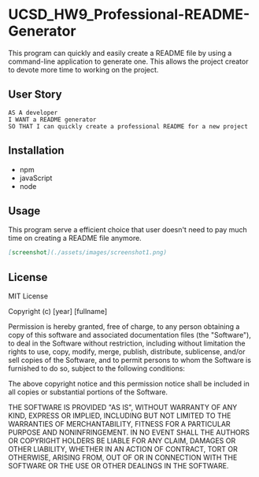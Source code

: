 # UCSD_HW9_Professional-README-Generator
This program can quickly and easily create a README file by using a command-line application to generate one. This allows the project creator to devote more time to working on the project.

## User Story

```
AS A developer
I WANT a README generator
SO THAT I can quickly create a professional README for a new project
```

## Installation

* npm
* javaScript
* node

## Usage

This program serve a efficient choice that user doesn't need to pay much time on creating a README file anymore.

```md
[screenshot](./assets/images/screenshot1.png)
```

## License

MIT License

Copyright (c) [year] [fullname]

Permission is hereby granted, free of charge, to any person obtaining a copy
of this software and associated documentation files (the "Software"), to deal
in the Software without restriction, including without limitation the rights
to use, copy, modify, merge, publish, distribute, sublicense, and/or sell
copies of the Software, and to permit persons to whom the Software is
furnished to do so, subject to the following conditions:

The above copyright notice and this permission notice shall be included in all
copies or substantial portions of the Software.

THE SOFTWARE IS PROVIDED "AS IS", WITHOUT WARRANTY OF ANY KIND, EXPRESS OR
IMPLIED, INCLUDING BUT NOT LIMITED TO THE WARRANTIES OF MERCHANTABILITY,
FITNESS FOR A PARTICULAR PURPOSE AND NONINFRINGEMENT. IN NO EVENT SHALL THE
AUTHORS OR COPYRIGHT HOLDERS BE LIABLE FOR ANY CLAIM, DAMAGES OR OTHER
LIABILITY, WHETHER IN AN ACTION OF CONTRACT, TORT OR OTHERWISE, ARISING FROM,
OUT OF OR IN CONNECTION WITH THE SOFTWARE OR THE USE OR OTHER DEALINGS IN THE
SOFTWARE.